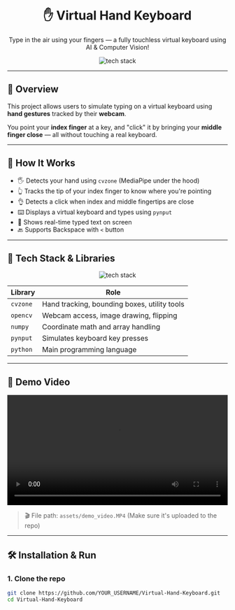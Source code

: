 <div align="center">

# ✋ Virtual Hand Keyboard

Type in the air using your fingers — a fully touchless virtual keyboard using AI & Computer Vision!

<img src="https://skillicons.dev/icons?i=python,opencv,github" alt="tech stack" />

</div>

---

## 📌 Overview

This project allows users to simulate typing on a virtual keyboard using **hand gestures** tracked by their **webcam**.

You point your **index finger** at a key, and "click" it by bringing your **middle finger close** — all without touching a real keyboard.

---

## 🎯 How It Works

- 🖐 Detects your hand using `cvzone` (MediaPipe under the hood)
- 👆 Tracks the tip of your index finger to know where you're pointing
- 👌 Detects a click when index and middle fingertips are close
- ⌨️ Displays a virtual keyboard and types using `pynput`
- 🧠 Shows real-time typed text on screen
- 🔙 Supports Backspace with `<` button

---

## 🧠 Tech Stack & Libraries

<p align="center">
  <img src="https://skillicons.dev/icons?i=python,opencv,github" alt="tech stack" />
</p>

| Library     | Role                                          |
|-------------|-----------------------------------------------|
| `cvzone`    | Hand tracking, bounding boxes, utility tools  |
| `opencv`    | Webcam access, image drawing, flipping        |
| `numpy`     | Coordinate math and array handling            |
| `pynput`    | Simulates keyboard key presses                |
| `python`    | Main programming language                     |

---

## 🎥 Demo Video

<video width="100%" controls>
  <source src="assets/demo_video.MP4" type="video/mp4">
  Your browser does not support the video tag.
</video>

> 🎬 File path: `assets/demo_video.MP4` (Make sure it's uploaded to the repo)

---

## 🛠️ Installation & Run

### 1. Clone the repo

```bash
git clone https://github.com/YOUR_USERNAME/Virtual-Hand-Keyboard.git
cd Virtual-Hand-Keyboard
